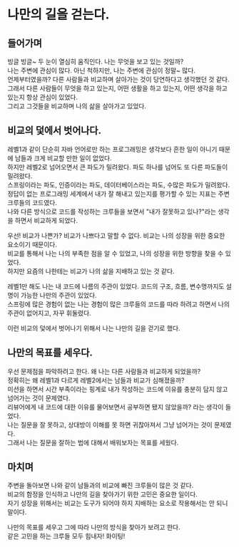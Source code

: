 # 나만의 길을 걷는다.

## 들어가며

빙글 빙글~ 두 눈이 열심히 움직인다. 나는 무엇을 보고 있는 것일까?  
나는 주변에 관심이 많다. 아닌 척하지만, 나는 주변에 관심이 정말~ 많다.  
언제부터였을까? 다른 사람들과 비교하며 살아가는 것이 당연하다고 생각했던 것 같다.    
그래서 다른 사람들이 무엇을 하고 있는지, 어떤 생활을 하고 있는지, 어떤 생각을 하고 있는지 항상 관심이 있었다.      
그리고 그것들을 비교하며 나의 삶을 살아가고 있었다.   
   
## 비교의 덫에서 벗어나다.
  
레벨1과 같이 단순히 자바 언어로만 하는 프로그래밍은 생각보다 흔한 일이 아니기 때문에 남들과 크게 비교할 만한 일이 없었다.   
하지만 레벨2로 넘어오면서 큰 파도가 밀려왔다. 파도 하나를 넘어도 또 다른 파도들이 밀려왔다.   
스프링이라는 파도, 인증이라는 파도, 데이터베이스라는 파도, 수많은 파도가 밀려왔다.   
정답이 없는 프로그래밍 세계에서 내가 잘 해내고 있는지를 평가할 수 있는 지표는 주변 크루들의 코드였다.   
나와 다른 방식으로 코드를 작성하는 크루들을 보면서 "내가 잘못하고 있나?"라는 생각을 하면서 비교하게 되었다.   

우선! 비교가 나쁜가? 비교가 나쁘다고 말할 수 없다. 비교는 나의 성장을 위한 중요한 요소이기 때문이다.  
비교를 통해서 나는 나의 부족한 점을 알 수 있었고, 나의 성장을 위한 방향을 찾을 수 있었다.  
하지만 요즘의 나한테는 비교가 나의 삶을 지배하고 있는 것 같다.   
 
레벨1만 해도 나는 내 코드에 나름의 주관이 있었다. 코드의 구조, 흐름, 변수명까지도 설명이 가능한 나만의 주관이 있었다.   
스프링에 많은 경험이 없는 나는 경험이 많은 크루들의 코드를 따라 하려고 하면서 나의 주관이 없어지고, 자꾸 휘둘렸다.   

이런 비교의 덫에서 벗어나기 위해서 나는 나만의 길을 걷기로 했다.  

## 나만의 목표를 세우다.
 
우선 문제점을 파악하려고 한다. 왜 나는 다른 사람들과 비교하게 되었을까?  
정확히는 왜 레벨1과 다르게 레벨2에서는 남들과 비교가 심해졌을까?   
미션을 하면서 시간 부족이라는 핑계로 내가 작성하는 코드에 이유를 충분히 담지 않고 넘어가는 것이 문제였다.  
리뷰어에게 내 코드에 대한 이유를 물어보면서 공부하면 됐지 않았을까? 라는 생각이 들었다.  
나는 질문을 잘 못하고, 상대방이 이해를 못 하면 귀찮아져서 그냥 넘어가는 것이 문제였다.  
그래서 나는 질문을 잘하는 법에 대해서 배워보자는 목표를 세웠다.  

## 마치며

주변을 돌아보면 나와 같이 남들과의 비교에 빠진 크루들이 많은 것 같다.  
비교의 함정을 인식하고 나만의 길을 찾아가기 위한 고민은 중요한 일이다.  
자기 성장을 위해서는 비교는 도구가 되어야 하지 지배하는 요소로 작용해서는 안 되니 말이다.   

나만의 목표를 세우고 그에 따라 나만의 방식을 찾아가 보려고 한다.   
같은 고민을 하는 크루들 모두 힘내자! 화이팅!  
